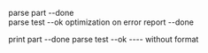 parse part     --done  
parse test     --ok
optimization on error report      --done


print part     --done
parse test     --ok
---- without format